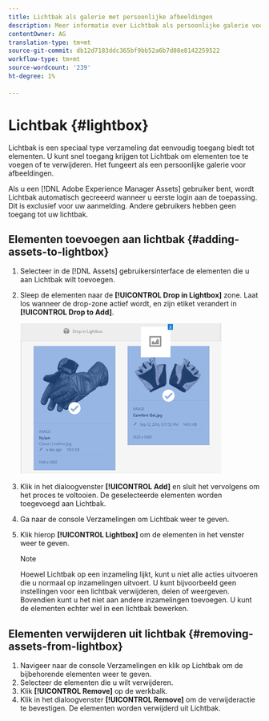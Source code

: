 ```yaml
---
title: Lichtbak als galerie met persoonlijke afbeeldingen
description: Meer informatie over Lichtbak als persoonlijke galerie voor afbeeldingen in Adobe Experience Manager Assets].
contentOwner: AG
translation-type: tm+mt
source-git-commit: db12d7183ddc365bf9bb52a6b7d08e8142259522
workflow-type: tm+mt
source-wordcount: '239'
ht-degree: 1%

---
```



# Lichtbak {#lightbox}

Lichtbak is een speciaal type verzameling dat eenvoudig toegang biedt tot elementen. U kunt snel toegang krijgen tot Lichtbak om elementen toe te voegen of te verwijderen. Het fungeert als een persoonlijke galerie voor afbeeldingen.

Als u een [!DNL Adobe Experience Manager Assets] gebruiker bent, wordt Lichtbak automatisch gecreeerd wanneer u eerste login aan de toepassing. Dit is exclusief voor uw aanmelding. Andere gebruikers hebben geen toegang tot uw lichtbak.

## Elementen toevoegen aan lichtbak {#adding-assets-to-lightbox}

1. Selecteer in de [!DNL Assets] gebruikersinterface de elementen die u aan Lichtbak wilt toevoegen.
1. Sleep de elementen naar de **[!UICONTROL Drop in Lightbox]** zone. Laat los wanneer de drop-zone actief wordt, en zijn etiket verandert in **[!UICONTROL Drop to Add]**.

   ![add_to_lightbox](assets/add_to_lightbox.png)

1. Klik in het dialoogvenster **[!UICONTROL Add]** en sluit het vervolgens om het proces te voltooien. De geselecteerde elementen worden toegevoegd aan Lichtbak.
1. Ga naar de console Verzamelingen om Lichtbak weer te geven.
1. Klik hierop **[!UICONTROL Lightbox]** om de elementen in het venster weer te geven.

   >[!NOTE]
   >
   >Hoewel Lichtbak op een inzameling lijkt, kunt u niet alle acties uitvoeren die u normaal op inzamelingen uitvoert. U kunt bijvoorbeeld geen instellingen voor een lichtbak verwijderen, delen of weergeven. Bovendien kunt u het niet aan andere inzamelingen toevoegen. U kunt de elementen echter wel in een lichtbak bewerken.

## Elementen verwijderen uit lichtbak {#removing-assets-from-lightbox}

1. Navigeer naar de console Verzamelingen en klik op Lichtbak om de bijbehorende elementen weer te geven.
1. Selecteer de elementen die u wilt verwijderen.
1. Klik **[!UICONTROL Remove]** op de werkbalk.
1. Klik in het dialoogvenster **[!UICONTROL Remove]** om de verwijderactie te bevestigen. De elementen worden verwijderd uit Lichtbak.
